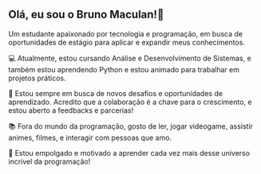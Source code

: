 ## Olá, eu sou o Bruno Maculan!👋

Um estudante apaixonado por tecnologia e programação, em busca de oportunidades de estágio para aplicar e expandir meus conhecimentos.

💻 Atualmente, estou cursando Análise e Desenvolvimento de Sistemas, e também estou aprendendo Python e estou animado para trabalhar em projetos práticos.

🌱 Estou sempre em busca de novos desafios e oportunidades de aprendizado. Acredito que a colaboração é a chave para o crescimento, e estou aberto a feedbacks e parcerias!

📚 Fora do mundo da programação, gosto de ler, jogar videogame, assistir animes, filmes, e interagir com pessoas que amo.

🚀 Estou empolgado e motivado a aprender cada vez mais desse universo incrível da programação!
